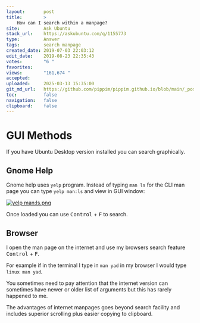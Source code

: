 ```yaml
---
layout:       post
title:        >
    How can I search within a manpage?
site:         Ask Ubuntu
stack_url:    https://askubuntu.com/q/1155773
type:         Answer
tags:         search manpage
created_date: 2019-07-03 22:03:12
edit_date:    2019-08-23 22:35:43
votes:        "6 "
favorites:    
views:        "161,674 "
accepted:     
uploaded:     2025-03-13 15:35:00
git_md_url:   https://github.com/pippim/pippim.github.io/blob/main/_posts/2019/2019-07-03-How-can-I-search-within-a-manpage_.md
toc:          false
navigation:   false
clipboard:    false
---
```


# GUI Methods

If you have Ubuntu Desktop version installed you can search graphically.

## Gnome Help

Gnome help uses `yelp` program. Instead of typing `man ls` for the CLI man page you can type `yelp man:ls` and view in GUI window:

[![yelp man:ls.png][1]][1]

Once loaded you can use <kbd>Control</kbd> + <kbd>F</kbd> to search.

## Browser

I open the man page on the internet and use my browsers search feature <kbd>Control</kbd> + <kbd>F</kbd>.

For example if in the terminal I type in `man yad` in my browser I would type `linux man yad`.

You sometimes need to pay attention that the internet version can sometimes have newer or older list of arguments but this has rarely happened to me.

The advantages of internet manpages goes beyond search facility and includes superior scrolling plus easier copying to clipboard.


  [1]: https://pippim.github.io/assets/img/posts/2019/LvSom.png

